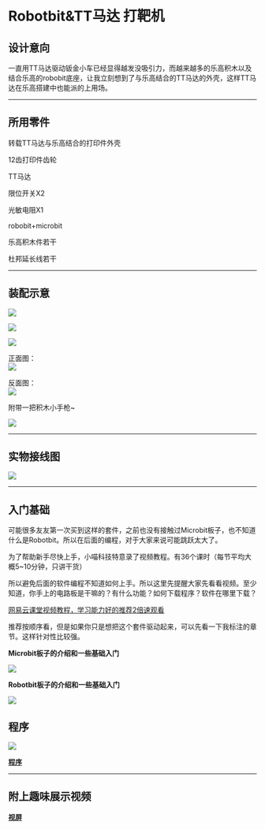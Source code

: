 # Robotbit&TT马达 打靶机

## 设计意向   
一直用TT马达驱动钣金小车已经显得越发没吸引力，而越来越多的乐高积木以及结合乐高的robobit底座，让我立刻想到了与乐高结合的TT马达的外壳，这样TT马达在乐高搭建中也能派的上用场。   

---

## 所用零件   
转载TT马达与乐高结合的打印件外壳   

12齿打印件齿轮   

TT马达   

限位开关X2   

光敏电阻X1  

robobit+microbit   

乐高积木件若干   

杜邦延长线若干   

---

## 装配示意   

![](./dabatu/01.png)   

![](./dabatu/02.png)   

![](./dabatu/2.5.png)   

正面图：   
![](./dabatu/03.png)   

反面图：   
![](./dabatu/04.png)   

附带一把积木小手枪~   

![](./dabatu/05.png)   

---

## 实物接线图   

![](./dabatu/06.png)   

---

## 入门基础

可能很多友友第一次买到这样的套件，之前也没有接触过Microbit板子，也不知道什么是Robotbit。所以在后面的编程，对于大家来说可能跳跃太大了。

为了帮助新手尽快上手，小喵科技特意录了视频教程。有36个课时（每节平均大概5~10分钟，只讲干货）

所以避免后面的软件编程不知道如何上手。所以这里先提醒大家先看看视频。至少知道，你手上的电路板是干嘛的？有什么功能？如何下载程序？软件在哪里下载？

[网易云课堂视频教程，学习能力好的推荐2倍速观看](https://study.163.com/course/introduction.htm?courseId=1005485001#/courseDetail?tab=1)

推荐按顺序看，但是如果你只是想把这个套件驱动起来，可以先看一下我标注的章节。这样针对性比较强。

**Microbit板子的介绍和一些基础入门**

![](./images/microbit01.png)  

**Robotbit板子的介绍和一些基础入门**

![](./images/microbit03.png) 

## 程序   

![](./dabatu/07.png)   



**[程序](https://makecode.microbit.org/_XiU4v1gA9Jyt)**

---

## 附上趣味展示视频    

   
**[视屏](http://v.youku.com/v_show/id_XNDAwOTMwMzYyOA==.html)**  

